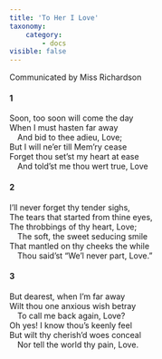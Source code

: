 ```yaml
---
title: 'To Her I Love'
taxonomy:
    category:
        - docs
visible: false
---
```


<div class="author">Communicated by Miss Richardson</div>

#### 1  
  
Soon, too soon will come the day  
When I must hasten far away  
&emsp;And bid to thee adieu, Love;  
But I will ne’er till Mem’ry cease  
Forget thou set’st my heart at ease  
&emsp;And told’st me thou wert true, Love  
  
#### 2  
  
I’ll never forget thy tender sighs,  
The tears that started from thine eyes,  
The throbbings of thy heart, Love;  
&emsp;The soft, the sweet seducing smile  
That mantled on thy cheeks the while  
&emsp;Thou said’st “We’l never part, Love.”  
  
#### 3  
  
But dearest, when I’m far away  
Wilt thou one anxious wish betray  
&emsp;To call me back again, Love?  
Oh yes! I know thou’s keenly feel  
But wilt thy cherish’d woes conceal  
&emsp;Nor tell the world thy pain, Love.